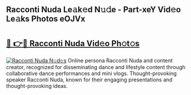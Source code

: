 ## Racconti Nuda Le𝚊k𝚎d N𝚞𝚍e - Part-xeY Vid𝚎o Le𝚊ks Photos eOJVx

# <h2><a href="http://fbd5qt.evod.top/?m=Racconti+Nuda">🔗 👉🔴 Racconti Nuda Vid𝚎o Ph𝚘t𝚘s</a></h2>

[![Racconti Nuda N𝚞d𝚎s](https://i.imgur.com/8V9OHl7.gif)](http://fbd5qt.evod.top/?m=Racconti+Nuda)
Online persona Racconti Nuda and content creator, recognized for disseminating dance and lifestyle content through collaborative dance performances and mini vlogs. Thought-provoking speaker Racconti Nuda, known for their engaging presentations and thought-provoking ideas. 
